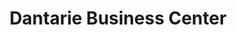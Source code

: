 ---
title: "Dantarie Business Center"
url: /monrovia/dantarie-business-center/
shop: electronics
---